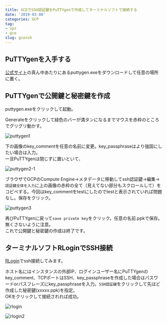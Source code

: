 ```yaml
---
title: GCEでSSH認証鍵をPuTTYgenで作成してターミナルソフトで接続する
date: '2019-03-08'
categories: GCP
tag:
- vps
- gce
slug: gcessh
---
```


## PuTTYgenを入手する

[公式サイト](https://www.chiark.greenend.org.uk/~sgtatham/putty/latest.html)の真ん中あたりにあるputtygen.exeをダウンロードして任意の場所に置く。

## PuTTYgenで公開鍵と秘密鍵を作成

puttygen.exeをクリックして起動。

Generateをクリックして緑色のバーが満タンになるまでマウスを赤枠のところでグリグリ動かす。  

![puttygen1](../../../images/puttygen1.jpg)

下の画像のkey_commentを任意の名前に変更。key_passphraseはより強固にしたい場合は入力。  
一旦PuTTYgenは閉じずに置いといて、

![puttygen2-1](../../../images/puttygen2-1.jpg)

ブラウザでGCPのCompute Engine→メタデータに移動してssh認証鍵→編集→`認証鍵全体を入力`に上の画像の赤枠の全て（見えてない部分もスクロールして）をコピペする。今回はkey_commentをtestにしたのでtestと表示されていれば問題なし。保存をクリック。

![puttygen3](../../../images/puttygen3.jpg)

再びPuTTYgenに戻って`save private key`をクリック。任意の名前.ppkで保存。無くさないように注意。  
これで公開鍵と秘密鍵の作成は終了です。

## ターミナルソフトRLoginでSSH接続

[RLogin](http://nanno.dip.jp/softlib/man/rlogin/)でssh接続してみます。

ホスト名にはインスタンスの外部IP、ログインユーザー名にPuTTYgenのkey_comment、TCPポートはSSH、key_passphraseを作成した場合はパスワードorパスフレーズにkey_passphraseを入力。`SSH認証鍵`をクリックして先ほど作成した秘密鍵(xxxxx.ppk)を指定。  
OKをクリックして接続されれば成功。

![rlogin](../../../images/rlogin.jpg)  

![rlogin2](../../../images/rlogin2.jpg)
